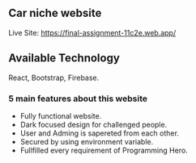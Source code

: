 ## Car niche website

Live Site: https://final-assignment-11c2e.web.app/

## Available Technology

React, Bootstrap, Firebase.

### 5 main features about this website

* Fully functional website.
* Dark focused design for challenged people.
* User and Adming is sapereted from each other.
* Secured by using environment variable.
* Fullfilled every requirement of Programming Hero.

